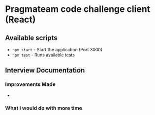 # Pragmateam code challenge client (React)

## Available scripts

- `npm start` - Start the application (Port 3000)
- `npm test` - Runs available tests

## Interview Documentation

### Improvements Made

-

### What I would do with more time
